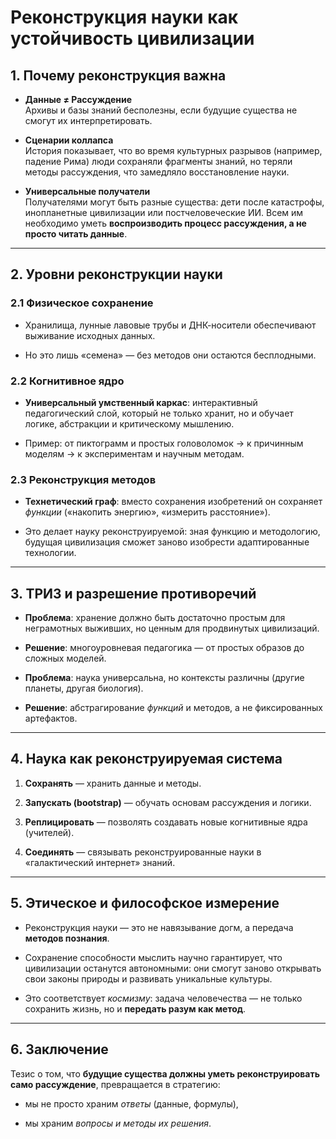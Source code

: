 # Реконструкция науки как устойчивость цивилизации

## 1\. Почему реконструкция важна

- **Данные ≠ Рассуждение**  
    Архивы и базы знаний бесполезны, если будущие существа не смогут их интерпретировать.
    
- **Сценарии коллапса**  
    История показывает, что во время культурных разрывов (например, падение Рима) люди сохраняли фрагменты знаний, но теряли методы рассуждения, что замедляло восстановление науки.
    
- **Универсальные получатели**  
    Получателями могут быть разные существа: дети после катастрофы, инопланетные цивилизации или постчеловеческие ИИ. Всем им необходимо уметь **воспроизводить процесс рассуждения, а не просто читать данные**.
    

* * *

## 2\. Уровни реконструкции науки

### 2.1 Физическое сохранение

- Хранилища, лунные лавовые трубы и ДНК-носители обеспечивают выживание исходных данных.
    
- Но это лишь «семена» — без методов они остаются бесплодными.
    

### 2.2 Когнитивное ядро

- **Универсальный умственный каркас**: интерактивный педагогический слой, который не только хранит, но и обучает логике, абстракции и критическому мышлению.
    
- Пример: от пиктограмм и простых головоломок → к причинным моделям → к экспериментам и научным методам.
    

### 2.3 Реконструкция методов

- **Технетический граф**: вместо сохранения изобретений он сохраняет *функции* («накопить энергию», «измерить расстояние»).
    
- Это делает науку реконструируемой: зная функцию и методологию, будущая цивилизация сможет заново изобрести адаптированные технологии.
    

* * *

## 3\. ТРИЗ и разрешение противоречий

- **Проблема**: хранение должно быть достаточно простым для неграмотных выживших, но ценным для продвинутых цивилизаций.
    
- **Решение**: многоуровневая педагогика — от простых образов до сложных моделей.
    
- **Проблема**: наука универсальна, но контексты различны (другие планеты, другая биология).
    
- **Решение**: абстрагирование *функций* и методов, а не фиксированных артефактов.
    

* * *

## 4\. Наука как реконструируемая система

1.  **Сохранять** — хранить данные и методы.
    
2.  **Запускать (bootstrap)** — обучать основам рассуждения и логики.
    
3.  **Реплицировать** — позволять создавать новые когнитивные ядра (учителей).
    
4.  **Соединять** — связывать реконструированные науки в «галактический интернет» знаний.
    

* * *

## 5\. Этическое и философское измерение

- Реконструкция науки — это не навязывание догм, а передача **методов познания**.
    
- Сохранение способности мыслить научно гарантирует, что цивилизации останутся автономными: они смогут заново открывать свои законы природы и развивать уникальные культуры.
    
- Это соответствует *космизму*: задача человечества — не только сохранить жизнь, но и **передать разум как метод**.
    

* * *

## 6\. Заключение

Тезис о том, что **будущие существа должны уметь реконструировать само рассуждение**, превращается в стратегию:

- мы не просто храним *ответы* (данные, формулы),
    
- мы храним *вопросы и методы их решения*.